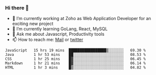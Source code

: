 ### Hi there 👋

- 🔭 I’m currently working at Zoho as Web Application Developer for an exciting new project
- 🌱 I’m currently learning GoLang, React, MySQL
- 💬 Ask me about Javascript, Productivity tools 
- 📫 How to reach me: [Mail](mailto:kvaishak007@gmail.com) or [twitter](https://twitter.com/_kvaishak)

<!--START_SECTION:waka-->
```text
JavaScript   15 hrs 19 mins  █████████████████▒░░░░░░░   69.30 % 
Java         1 hr 53 mins    ██░░░░░░░░░░░░░░░░░░░░░░░   08.53 % 
CSS          1 hr 25 mins    █▓░░░░░░░░░░░░░░░░░░░░░░░   06.45 % 
Markdown     1 hr 21 mins    █▓░░░░░░░░░░░░░░░░░░░░░░░   06.14 % 
HTML         1 hr 3 mins     █▒░░░░░░░░░░░░░░░░░░░░░░░   04.82 % 
```
<!--END_SECTION:waka-->
